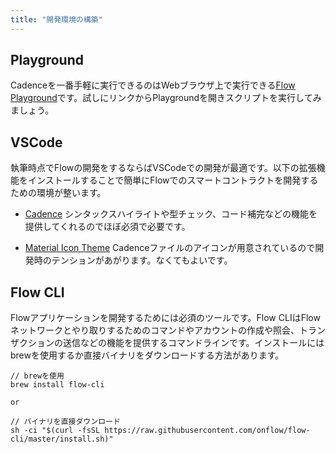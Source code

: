 ```yaml
---
title: "開発環境の構築"
---
```


## Playground

Cadenceを一番手軽に実行できるのはWebブラウザ上で実行できる[Flow Playground](https://play.flow.com/local-project)です。試しにリンクからPlaygroundを開きスクリプトを実行してみましょう。

## VSCode

執筆時点でFlowの開発をするならばVSCodeでの開発が最適です。以下の拡張機能をインストールすることで簡単にFlowでのスマートコントラクトを開発するための環境が整います。

- [Cadence](https://marketplace.visualstudio.com/items?itemName=onflow.cadence)
シンタックスハイライトや型チェック、コード補完などの機能を提供してくれるのでほぼ必須で必要です。

- [Material Icon Theme](https://marketplace.visualstudio.com/items?itemName=PKief.material-icon-theme)
Cadenceファイルのアイコンが用意されているので開発時のテンションがあがります。なくてもよいです。

## Flow CLI

Flowアプリケーションを開発するためには必須のツールです。Flow CLIはFlowネットワークとやり取りするためのコマンドやアカウントの作成や照会、トランザクションの送信などの機能を提供するコマンドラインです。インストールにはbrewを使用するか直接バイナリをダウンロードする方法があります。

```
// brewを使用
brew install flow-cli

or 

// バイナリを直接ダウンロード
sh -ci "$(curl -fsSL https://raw.githubusercontent.com/onflow/flow-cli/master/install.sh)"
```
